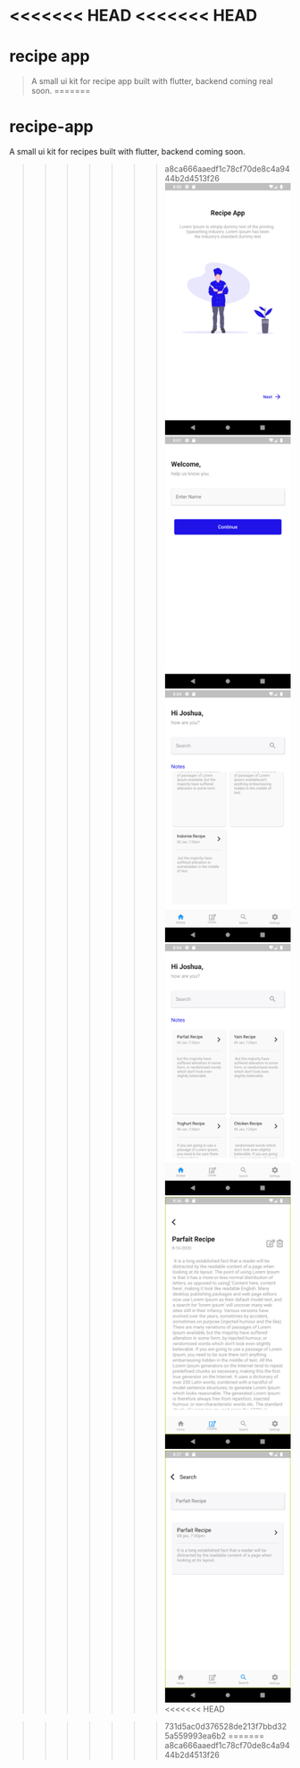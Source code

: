 <<<<<<< HEAD
<<<<<<< HEAD
=======
# recipe app
>A  small ui kit for recipe app built with flutter, backend coming real soon.
=======
# recipe-app
A  small ui kit for recipes built with flutter, backend coming soon.


>>>>>>> a8ca666aaedf1c78cf70de8c4a9444b2d4513f26
![](flutter_01.png)
![](flutter_02.png)
![](flutter_03.png)
![](flutter_04.png)
![](flutter_05.png)
![](flutter_06.png)
<<<<<<< HEAD



>>>>>>> 731d5ac0d376528de213f7bbd325a559993ea6b2
=======
>>>>>>> a8ca666aaedf1c78cf70de8c4a9444b2d4513f26
